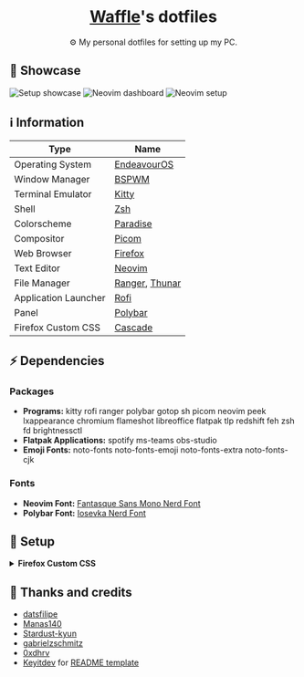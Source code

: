 <div align=center>
  <h1><a href="https://github.com/wflzao" />Waffle</a>'s dotfiles</h1>
  <p>⚙️ My personal dotfiles for setting up my PC.</p>
</div>

## 🌟 Showcase

![Setup showcase](https://raw.githubusercontent.com/emuel-vassallo/dotfiles/main/images/screenshots/neofetch-nvim-dashboard.png)
![Neovim dashboard](https://raw.githubusercontent.com/emuel-vassallo/dotfiles/main/images/screenshots/nvim-dashboard.png)
![Neovim setup](https://raw.githubusercontent.com/emuel-vassallo/dotfiles/main/images/screenshots/nvim-setup.png)

## ℹ️ Information

| Type                 | Name                                                                                        |
| -------------------- | ------------------------------------------------------------------------------------------- |
| Operating System     | [EndeavourOS](https://endeavouros.com/)                                                     |
| Window Manager       | [BSPWM](https://github.com/baskerville/bspwm)                                               |
| Terminal Emulator    | [Kitty](https://sw.kovidgoyal.net/kitty/)                                                   |
| Shell                | [Zsh](https://www.zsh.org/)                                                                 |
| Colorscheme          | [Paradise](https://github.com/Manas140/paradise)                                            |
| Compositor           | [Picom](https://github.com/yshui/picom)                                                     |
| Web Browser          | [Firefox](https://www.mozilla.org/en-US/firefox)                                            |
| Text Editor          | [Neovim](https://neovim.io/)                                                                |
| File Manager         | [Ranger](https://github.com/ranger/ranger), [Thunar](https://github.com/xfce-mirror/thunar) |
| Application Launcher | [Rofi](https://github.com/davatorium/rofi)                                                  |
| Panel                | [Polybar](https://github.com/polybar/polybar)                                               |
| Firefox Custom CSS   | [Cascade](https://github.com/andreasgrafen/cascade)                                         |

## ⚡ Dependencies

### Packages

- **Programs:** kitty rofi ranger polybar gotop sh picom neovim peek lxappearance chromium flameshot libreoffice flatpak tlp redshift feh zsh fd brightnessctl
- **Flatpak Applications:** spotify ms-teams obs-studio
- **Emoji Fonts:** noto-fonts noto-fonts-emoji noto-fonts-extra noto-fonts-cjk

### Fonts

- **Neovim Font:** [Fantasque Sans Mono Nerd Font](https://github.com/ryanoasis/nerd-fonts/releases/download/v2.1.0/FantasqueSansMono.zip)
- **Polybar Font:** [Iosevka Nerd Font](https://github.com/ryanoasis/nerd-fonts/releases/download/v2.1.0/Iosevka.zip)

## 🚀 Setup

<details>
  <summary><strong>Firefox Custom CSS</strong></summary>

Reference: <a href="https://github.com/andreasgrafen/cascade/">Cascade's README</a>

1. Type `about:config` into your URL bar. Click on the **I accept the risk** button if you're shown a warning.
2. Seach for **`toolkit.legacyUserProfileCustomizations.stylesheets`**, **`layers.acceleration.force-enabled`**, **`gfx.webrender.all`** and **`svg.context-properties.content.enabled`** and set them to **`true`**.
3. Go to your profile folder:
   - Linux: `$HOME/.mozilla/firefox/######.default-release/`
   - MacOS: `Users/[USERNAME]/Library/Application Support/Firefox/Profiles/######.default-release`
   - Windows: `C:\Users\[USERNAME]\AppData\Roaming\Mozilla\Firefox\Profiles\######.default-release`
4. If it doesn't exist already create a folder called `chrome`.
5. Copy your desired `userChrome.css` into that folder.
6. _optional_ Customise everything to your liking.
</details>

## 💙 Thanks and credits

- [datsfilipe](https://github.com/datsfilipe/dots)
- [Manas140](https://github.com/Manas140/dotfiles)
- [Stardust-kyun](https://github.com/Stardust-kyun/dotfiles)
- [gabrielzschmitz](https://github.com/gabrielzschmitz/dotfiles)
- [0xdhrv](https://github.com/0xdhrv/dotfiles)
- [Keyitdev](https://github.com/Keyitdev/) for [README template](https://github.com/Keyitdev/dotfiles/blob/master/README.md)
